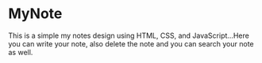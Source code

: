 # MyNote
This is a simple my notes design using HTML, CSS, and JavaScript...Here you can write your note, also delete the note and you can search your note as well.
